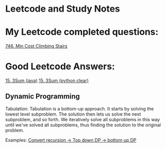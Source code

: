 # Leetcode and Study Notes

# My Leetcode completed questions:
[746. Min Cost Climbing Stairs](https://leetcode.com/submissions/detail/500566268/)

# Good Leetcode Answers:
[15. 3Sum (java)](https://leetcode.com/problems/3sum/discuss/7380/Concise-O(N2)-Java-solution)
[15. 3Sum (python clear)](https://leetcode.com/problems/3sum/discuss/725950/Python-5-Easy-Steps-Beats-97.4-Annotated)


## Dynamic Programming
Tabulation:
Tabulation is a bottom-up approach. It starts by solving the lowest level subproblem. The solution then lets us solve the next subproblem, and so forth. We iteratively solve all subproblems in this way until we've solved all subproblems, thus finding the solution to the original problem.

Examples:
[Convert recursion -> Top down DP -> bottom up DP](https://leetcode.com/problems/min-cost-climbing-stairs/discuss/476388/4-ways-or-Step-by-step-from-Recursion-greater-top-down-DP-greater-bottom-up-DP-greater-fine-tuning)




